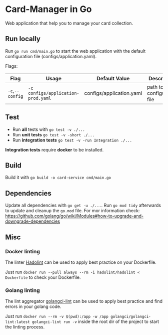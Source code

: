 # Card-Manager in Go

Web application that help you to manage your card collection.

## Run locally

Run `go run cmd/main.go` to start the web application with the default configuration file (configs/application.yaml).

Flags:

| Flag            | Usage                              | Default Value            | Description                                                                             |
|-----------------|------------------------------------|--------------------------|-----------------------------------------------------------------------------------------|
| `-c`,`--config` | `-c configs/application-prod.yaml` | configs/application.yaml | path to the configuration file                                                          |

## Test

* Run **all** tests with `go test -v ./...`
* Run **unit tests** `go test -v -short ./...`
* Run **integration tests** `go test -v -run Integration ./...`

**Integration tests** require **docker** to be installed.

## Build

Build it with `go build -o card-service cmd/main.go`

## Dependencies

Update all dependencies with `go get -u ./...`. Run `go mod tidy` afterwards to update and cleanup the `go.mod` file.
For mor information check: https://github.com/golang/go/wiki/Modules#how-to-upgrade-and-downgrade-dependencies

## Misc

### Docker linting

The linter [Hadolint](https://github.com/hadolint/hadolint) can be used to apply best practice on your Dockerfile.

Just run `docker run --pull always --rm -i hadolint/hadolint < Dockerfile` to check your Dockerfile.

### Golang linting

The lint aggregator [golangci-lint](https://golangci-lint.run/) can be used to apply best practice and find errors in
your golang code.

Just run `docker run --rm -v $(pwd):/app -w /app golangci/golangci-lint:latest golangci-lint run -v` inside the root
dir of the project to start the linting process.